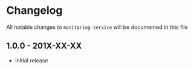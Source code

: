 # Changelog

All notable changes to `monitoring-service` will be documented in this file

## 1.0.0 - 201X-XX-XX

- initial release

